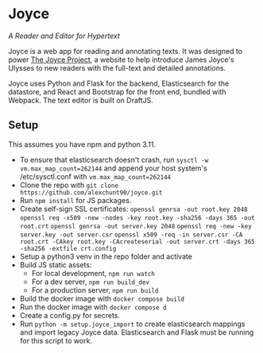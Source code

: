 # Joyce
_A Reader and Editor for Hypertext_

Joyce is a web app for reading and annotating texts. It was designed to power [The Joyce Project](http://www.joyceproject.com/), a website to help introduce James Joyce's Ulysses to new readers with the full-text and detailed annotations.

Joyce uses Python and Flask for the backend, Elasticsearch for the datastore, and React and Bootstrap for the front end, bundled with Webpack. The text editor is built on DraftJS. 

## Setup

This assumes you have npm and python 3.11.

- To ensure that elasticsearch doesn't crash, run `sysctl -w vm.max_map_count=262144` and append your host system's /etc/sysctl.conf with `vm.max_map_count=262144`
- Clone the repo with `git clone https://github.com/alexchunt90/joyce.git`
- Run `npm install` for JS packages.
- Create self-sign SSL certificates:
	`openssl genrsa -out root.key 2048`
	`openssl req -x509 -new -nodes -key root.key -sha256 -days 365 -out root.crt`
	`openssl genrsa -out server.key 2048`
	`openssl req -new -key server.key -out server.csr`
	`openssl x509 -req -in server.csr -CA root.crt -CAkey root.key -CAcreateserial -out server.crt -days 365 -sha256 -extfile crt.config`
- Setup a python3 venv in the repo folder and activate
- Build JS static assets:
	- For local development, `npm run watch`
	- For a dev server, `npm run build_dev`
	- For a production server, `npm run build`
- Build the docker image with `docker compose build`
- Run the docker image with `docker compose d`
- Create a config.py for secrets.
- Run `python -m setup.joyce_import` to create elasticsearch mappings and import legacy Joyce data. Elasticsearch and Flask must be running for this script to work.


